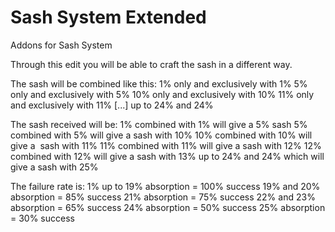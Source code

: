 # Sash System Extended
 Addons for Sash System
 
 Through this edit you will be able to craft the sash in a different way.



 The sash will be combined like this:
 1% only and exclusively with 1%
 5% only and exclusively with 5%
 10% only and exclusively with 10%
 11% only and exclusively with 11%
 [...] up to 24% and 24%



 The sash received will be:
 1% combined with 1% will give a 5% sash
 5% combined with 5% will give a sash with 10%
 10% combined with 10% will give a  sash with 11%
 11% combined with 11% will give a sash with 12%
 12% combined with 12% will give a sash with 13%
 up to 24% and 24% which will give a sash with 25%



 The failure rate is:
 1% up to 19% absorption = 100% success
 19% and 20% absorption = 85% success
 21% absorption = 75% success
 22% and 23% absorption = 65% success
 24% absorption = 50% success
 25% absorption = 30% success

